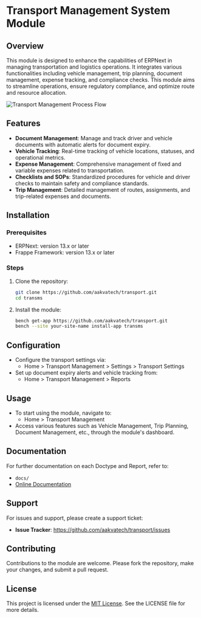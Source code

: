 # Transport Management System Module

## Overview
This module is designed to enhance the capabilities of ERPNext in managing transportation and logistics operations. It integrates various functionalities including vehicle management, trip planning, document management, expense tracking, and compliance checks. This module aims to streamline operations, ensure regulatory compliance, and optimize route and resource allocation.


![Transport Management Process Flow](https://user-images.githubusercontent.com/35020381/188545105-8867a66b-d413-4b35-ab6c-13a2979928df.png)

## Features
- **Document Management**: Manage and track driver and vehicle documents with automatic alerts for document expiry.
- **Vehicle Tracking**: Real-time tracking of vehicle locations, statuses, and operational metrics.
- **Expense Management**: Comprehensive management of fixed and variable expenses related to transportation.
- **Checklists and SOPs**: Standardized procedures for vehicle and driver checks to maintain safety and compliance standards.
- **Trip Management**: Detailed management of routes, assignments, and trip-related expenses and documents.

## Installation

### Prerequisites
- ERPNext: version 13.x or later
- Frappe Framework: version 13.x or later

### Steps
1. Clone the repository:
   ```bash
   git clone https://github.com/aakvatech/transport.git
   cd transms
   ```

2. Install the module:
   ```bash
   bench get-app https://github.com/aakvatech/transport.git
   bench --site your-site-name install-app transms
   ```

## Configuration
- Configure the transport settings via:
  - Home > Transport Management > Settings > Transport Settings
- Set up document expiry alerts and vehicle tracking from:
  - Home > Transport Management > Reports

## Usage
- To start using the module, navigate to:
  - Home > Transport Management
- Access various features such as Vehicle Management, Trip Planning, Document Management, etc., through the module's dashboard.

## Documentation
For further documentation on each Doctype and Report, refer to:
- `docs/`
- [Online Documentation](https://github.com/aakvatech/transport/README.md)

## Support
For issues and support, please create a support ticket:
- **Issue Tracker**: https://github.com/aakvatech/transport/issues

## Contributing
Contributions to the module are welcome. Please fork the repository, make your changes, and submit a pull request.

## License
This project is licensed under the [MIT License](LICENSE). See the LICENSE file for more details.
